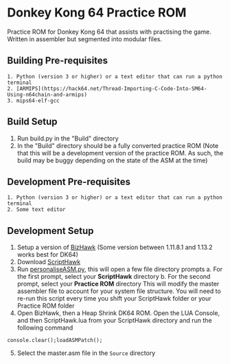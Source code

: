# Donkey Kong 64 Practice ROM
Practice ROM for Donkey Kong 64 that assists with practising the game. Written in assembler but segmented into modular files.

## Building Pre-requisites
```
1. Python (version 3 or higher) or a text editor that can run a python terminal
2. [ARMIPS](https://hack64.net/Thread-Importing-C-Code-Into-SM64-Using-n64chain-and-armips)
3. mips64-elf-gcc
```

## Build Setup
1. Run build.py in the "Build" directory
2. In the "Build" directory should be a fully converted practice ROM (Note that this will be a development version of the practice ROM. As such, the build may be buggy depending on the state of the ASM at the time)

## Development Pre-requisites
```
1. Python (version 3 or higher) or a text editor that can run a python terminal
2. Some text editor
```
## Development Setup
1. Setup a version of [BizHawk](http://tasvideos.org/Bizhawk) (Some version between 1.11.8.1 and 1.13.2 works best for DK64)
2. Download [ScriptHawk](https://github.com/Isotarge/ScriptHawk)
3. Run [personaliseASM.py](https://github.com/theballaam96/dk64-practice-rom/blob/main/personaliseASM.py), this will open a few file directory prompts
	a. For the first prompt, select your **ScriptHawk** directory
	b. For the second prompt, select your **Practice ROM** directory
	This will modify the master assembler file to account for your system file structure. You will need to re-run this script every time you shift your ScriptHawk folder or your Practice ROM folder
4. Open BizHawk, then a Heap Shrink DK64 ROM. Open the LUA Console, and then ScriptHawk.lua from your ScriptHawk directory and run the following command
```
console.clear();loadASMPatch();
```
5.  Select the master.asm file in the ```Source``` directory
